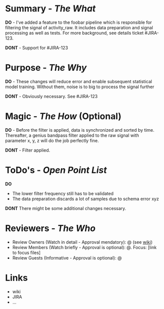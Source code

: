 # Summary - *The What* #
**DO** - I've added a feature to the foobar pipeline which is responsible for filtering the signal of activity_raw. It includes data preparation and signal processing as well as tests. For more background, see details ticket #JIRA-123.

**DONT** - Support for #JIRA-123


# Purpose - *The Why* #
**DO** - These changes will reduce error and enable subsequent statistical model training. Without them, noise is to big to process the signal further

**DONT** - Obviously necessary. See #JIRA-123


# Magic - *The How* (Optional)
**DO** - Before the filter is applied, data is synchronized and sorted by time. Thereafter, a genius bandpass filter applied to the raw signal with parameter x, y, z will do the job perfectly fine.

**DONT** - Filter applied.

# ToDo's - *Open Point List* #
**DO**
* The lower filter frequency still has to be validated
* The data preparation discards a lot of samples due to schema error xyz

**DONT**
There might be some additional changes necessary.

# Reviewers - *The Who* #

* Review Owners (Watch in detail - Approval mendatory): @<smaxies> (see [wiki](https://wiki.smaxtec.com/pages/viewpage.action?pageId=73302356))
* Review Members (Watch briefly - Approval is optional): @<smaxies>. Focus: [link to focus files]
* Review Guests (Informative - Approval is optional): @<smaxies>

# Links #
* wiki
* JIRA
* ...